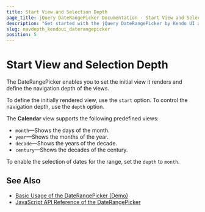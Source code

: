 ```yaml
---
title: Start View and Selection Depth
page_title: jQuery DateRangePicker Documentation - Start View and Selection Depth
description: "Get started with the jQuery DateRangePicker by Kendo UI and learn how to define the start view and control the navigation depth of the widget."
slug: navdepth_kendoui_daterangepicker
position: 5
---
```


# Start View and Selection Depth

The DateRangePicker enables you to set the initial view it renders and define the navigation depth of the views.

To define the initially rendered view, use the `start` option. To control the navigation depth, use the `depth` option.

The **Calendar** view supports the following predefined views:
* `month`&mdash;Shows the days of the month.
* `year`&mdash;Shows the months of the year.
* `decade`&mdash;Shows the years of the decade.
* `century`&mdash;Shows the decades of the century.

To enable the selection of dates for the range, set the `depth` to `month`.

## See Also

* [Basic Usage of the DateRangePicker (Demo)](https://demos.telerik.com/kendo-ui/daterangepicker/index)
* [JavaScript API Reference of the DateRangePicker](/api/javascript/ui/daterangepicker)
